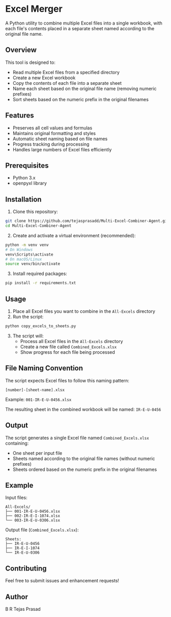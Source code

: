 # Excel Merger

A Python utility to combine multiple Excel files into a single workbook, with each file's contents placed in a separate sheet named according to the original file name.

## Overview

This tool is designed to:
- Read multiple Excel files from a specified directory
- Create a new Excel workbook
- Copy the contents of each file into a separate sheet
- Name each sheet based on the original file name (removing numeric prefixes)
- Sort sheets based on the numeric prefix in the original filenames

## Features

- Preserves all cell values and formulas
- Maintains original formatting and styles
- Automatic sheet naming based on file names
- Progress tracking during processing
- Handles large numbers of Excel files efficiently

## Prerequisites

- Python 3.x
- openpyxl library

## Installation

1. Clone this repository:
```bash
git clone https://github.com/tejasprasadd/Multi-Excel-Combiner-Agent.git
cd Multi-Excel-Combiner-Agent
```

2. Create and activate a virtual environment (recommended):
```bash
python -m venv venv
# On Windows
venv\Scripts\activate
# On macOS/Linux
source venv/bin/activate
```

3. Install required packages:
```bash
pip install -r requirements.txt
```

## Usage

1. Place all Excel files you want to combine in the `All-Excels` directory
2. Run the script:
```bash
python copy_excels_to_sheets.py
```

3. The script will:
   - Process all Excel files in the `All-Excels` directory
   - Create a new file called `Combined_Excels.xlsx`
   - Show progress for each file being processed

## File Naming Convention

The script expects Excel files to follow this naming pattern:
```
[number]-[sheet-name].xlsx
```
Example: `001-IR-E-U-0456.xlsx`

The resulting sheet in the combined workbook will be named: `IR-E-U-0456`

## Output

The script generates a single Excel file named `Combined_Excels.xlsx` containing:
- One sheet per input file
- Sheets named according to the original file names (without numeric prefixes)
- Sheets ordered based on the numeric prefix in the original filenames

## Example

Input files:
```
All-Excels/
├── 001-IR-E-U-0456.xlsx
├── 002-IR-E-I-1074.xlsx
└── 003-IR-E-U-0306.xlsx
```

Output file (`Combined_Excels.xlsx`):
```
Sheets:
├── IR-E-U-0456
├── IR-E-I-1074
└── IR-E-U-0306
```

## Contributing

Feel free to submit issues and enhancement requests!


## Author

B R Tejas Prasad